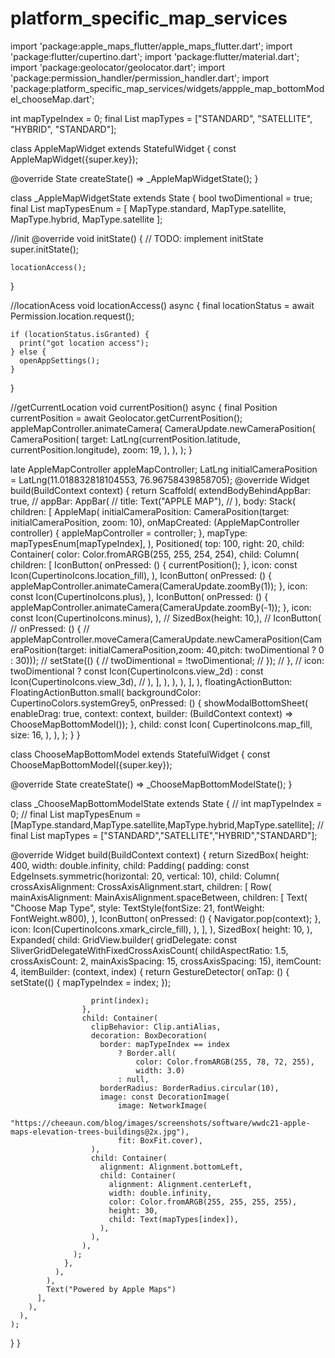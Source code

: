 # platform_specific_map_services

import 'package:apple_maps_flutter/apple_maps_flutter.dart';
import 'package:flutter/cupertino.dart';
import 'package:flutter/material.dart';
import 'package:geolocator/geolocator.dart';
import 'package:permission_handler/permission_handler.dart';
import 'package:platform_specific_map_services/widgets/appple_map_bottomModel_chooseMap.dart';

int mapTypeIndex = 0;
final List<String> mapTypes = ["STANDARD", "SATELLITE", "HYBRID", "STANDARD"];

class AppleMapWidget extends StatefulWidget {
  const AppleMapWidget({super.key});

  @override
  State<AppleMapWidget> createState() => _AppleMapWidgetState();
}

class _AppleMapWidgetState extends State<AppleMapWidget> {
  bool twoDimentional = true;
  final List<MapType> mapTypesEnum = [
    MapType.standard,
    MapType.satellite,
    MapType.hybrid,
    MapType.satellite
  ];

  //init
  @override
  void initState() {
    // TODO: implement initState
    super.initState();

    locationAccess();
  }

  //locationAcess
  void locationAccess() async {
    final locationStatus = await Permission.location.request();

    if (locationStatus.isGranted) {
      print("got location access");
    } else {
      openAppSettings();
    }
  }

  //getCurrentLocation
  void currentPosition() async {
    final Position currentPosition = await Geolocator.getCurrentPosition();
    appleMapController.animateCamera(
      CameraUpdate.newCameraPosition(
        CameraPosition(
          target: LatLng(currentPosition.latitude, currentPosition.longitude),
          zoom: 19,
        ),
      ),
    );
  }

  late AppleMapController appleMapController;
  LatLng initialCameraPosition = LatLng(11.018832818104553, 76.96758439858705);
  @override
  Widget build(BuildContext context) {
    return Scaffold(
      extendBodyBehindAppBar: true,
      // appBar: AppBar(
      //   title: Text("APPLE MAP"),
      // ),
      body: Stack(
        children: [
          AppleMap(
            initialCameraPosition:
                CameraPosition(target: initialCameraPosition, zoom: 10),
            onMapCreated: (AppleMapController controller) {
              appleMapController = controller;
            },
            mapType: mapTypesEnum[mapTypeIndex],
          ),
          Positioned(
            top: 100,
            right: 20,
            child: Container(
              color: Color.fromARGB(255, 255, 254, 254),
              child: Column(
                children: [
                  IconButton(
                    onPressed: () {
                      currentPosition();
                    },
                    icon: const Icon(CupertinoIcons.location_fill),
                  ),
                  IconButton(
                    onPressed: () {
                      appleMapController.animateCamera(CameraUpdate.zoomBy(1));
                    },
                    icon: const Icon(CupertinoIcons.plus),
                  ),
                  IconButton(
                    onPressed: () {
                      appleMapController.animateCamera(CameraUpdate.zoomBy(-1));
                    },
                    icon: const Icon(CupertinoIcons.minus),
                  ),
                  // SizedBox(height: 10,),
                  // IconButton(
                  //   onPressed: () {
                  //     appleMapController.moveCamera(CameraUpdate.newCameraPosition(CameraPosition(target: initialCameraPosition,zoom: 40,pitch: twoDimentional ? 0 : 30)));
                  //     setState(() {
                  //       twoDimentional = !twoDimentional;
                  //     });
                  //   },
                  //   icon: twoDimentional ? const Icon(CupertinoIcons.view_2d) : const Icon(CupertinoIcons.view_3d),
                  // ),
                ],
              ),
            ),
          ),
        ],
      ),
      floatingActionButton: FloatingActionButton.small(
        backgroundColor: CupertinoColors.systemGrey5,
        onPressed: () {
          showModalBottomSheet(
              enableDrag: true,
              context: context,
              builder: (BuildContext context) => ChooseMapBottomModel());
        },
        child: const Icon(
          CupertinoIcons.map_fill,
          size: 16,
        ),
      ),
    );
  }
}

class ChooseMapBottomModel extends StatefulWidget {
  const ChooseMapBottomModel({super.key});

  @override
  State<ChooseMapBottomModel> createState() => _ChooseMapBottomModelState();
}

class _ChooseMapBottomModelState extends State<ChooseMapBottomModel> {
  // int mapTypeIndex = 0;
  // final List<MapType> mapTypesEnum = [MapType.standard,MapType.satellite,MapType.hybrid,MapType.satellite];
  // final List<String> mapTypes = ["STANDARD","SATELLITE","HYBRID","STANDARD"];

  @override
  Widget build(BuildContext context) {
    return SizedBox(
      height: 400,
      width: double.infinity,
      child: Padding(
        padding: const EdgeInsets.symmetric(horizontal: 20, vertical: 10),
        child: Column(
          crossAxisAlignment: CrossAxisAlignment.start,
          children: [
            Row(
              mainAxisAlignment: MainAxisAlignment.spaceBetween,
              children: [
                Text(
                  "Choose Map Type",
                  style: TextStyle(fontSize: 21, fontWeight: FontWeight.w800),
                ),
                IconButton(
                  onPressed: () {
                    Navigator.pop(context);
                  },
                  icon: Icon(CupertinoIcons.xmark_circle_fill),
                ),
              ],
            ),
            SizedBox(
              height: 10,
            ),
            Expanded(
              child: GridView.builder(
                gridDelegate: const SliverGridDelegateWithFixedCrossAxisCount(
                    childAspectRatio: 1.5,
                    crossAxisCount: 2,
                    mainAxisSpacing: 15,
                    crossAxisSpacing: 15),
                itemCount: 4,
                itemBuilder: (context, index) {
                  return GestureDetector(
                    onTap: () {
                      setState(() {
                        mapTypeIndex = index;
                      });

                      print(index);
                    },
                    child: Container(
                      clipBehavior: Clip.antiAlias,
                      decoration: BoxDecoration(
                        border: mapTypeIndex == index
                            ? Border.all(
                                color: Color.fromARGB(255, 78, 72, 255),
                                width: 3.0)
                            : null,
                        borderRadius: BorderRadius.circular(10),
                        image: const DecorationImage(
                            image: NetworkImage(
                                "https://cheeaun.com/blog/images/screenshots/software/wwdc21-apple-maps-elevation-trees-buildings@2x.jpg"),
                            fit: BoxFit.cover),
                      ),
                      child: Container(
                        alignment: Alignment.bottomLeft,
                        child: Container(
                          alignment: Alignment.centerLeft,
                          width: double.infinity,
                          color: Color.fromARGB(255, 255, 255, 255),
                          height: 30,
                          child: Text(mapTypes[index]),
                        ),
                      ),
                    ),
                  );
                },
              ),
            ),
            Text("Powered by Apple Maps")
          ],
        ),
      ),
    );
  }
}
